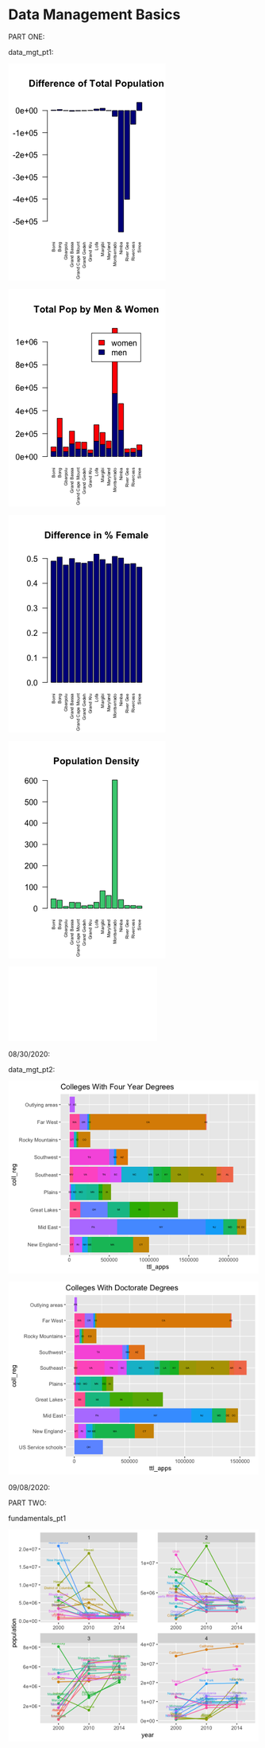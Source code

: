 # Data Management Basics

PART ONE:

  data_mgt_pt1:
  
![](difference_of_total_population.png)

![](total_pop_by_men_and_women.png)

![](difference_in_percent_female.png)

![](population_density.png)

![](population.pdf)

08/30/2020:

  data_mgt_pt2:

![](four_yr_colls.png)

![](doc_colls.png)

09/08/2020:

PART TWO:

  fundamentals_pt1
  
![](lab1_part2_deliverable.png)
